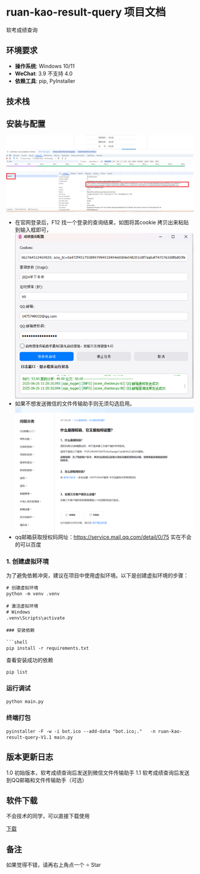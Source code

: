 # ruan-kao-result-query 项目文档
软考成绩查询

## 环境要求

- **操作系统**: Windows 10/11
- **WeChat**: 3.9 不支持 4.0
- **依赖工具**: pip, PyInstaller

## 技术栈



## 安装与配置
![基本配置](doc/images/img_1.png)
- 在官网登录后，F12 找一个登录的查询结果，如图将其cookie 拷贝出来粘贴到输入框即可，
![基本配置](doc/images/img_2.png)
- 如果不想发送微信的文件传输助手则无须勾选启用。
![基本配置](doc/images/qq邮箱获取授权码.png)
- qq邮箱获取授权码网址：https://service.mail.qq.com/detail/0/75 实在不会的可以百度
### 1. 创建虚拟环境

为了避免依赖冲突，建议在项目中使用虚拟环境。以下是创建虚拟环境的步骤：

```shell
# 创建虚拟环境
python -m venv .venv

# 激活虚拟环境
# Windows
.venv\Scripts\activate

### 安装依赖

```shell
pip install -r requirements.txt
```

查看安装成功的依赖

```shell
pip list
```

### 运行调试

```shell
python main.py
```

### 终端打包
```shell
pyinstaller -F -w -i bot.ico --add-data "bot.ico;."   -n ruan-kao-result-query-V1.1 main.py
```
## 版本更新日志
1.0 初始版本，软考成绩查询后发送到微信文件传输助手
1.1 软考成绩查询后发送到QQ邮箱和文件传输助手（可选）

## 软件下载
不会技术的同学，可以直接下载使用

[下载](https://github.com/yangyangyangyangyangyangyangyangyangyangyangyangyangyangyangyangyangyangyangyangyangyangyangyangyangyangyangyangyangyangyangyangyangyangyangyangyangyangyangyangyangyangy)

## 备注
如果觉得不错，请再右上角点一个 ⭐ Star